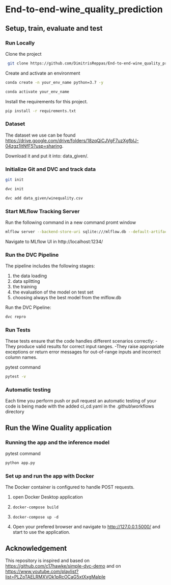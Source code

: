 # End-to-end-wine_quality_prediction
## Setup, train, evaluate and test 
### Run Locally
Clone the project

```bash
 git clone https://github.com/DimitrisReppas/End-to-end-wine_quality_prediction.git
```

Create and activate an environment 

```bash
conda create -n your_env_name python=3.7 -y
```

```bash
conda activate your_env_name
```

Install the requirements for this project.

```bash
pip install -r requirements.txt
```

### Dataset

The dataset we use can be found https://drive.google.com/drive/folders/18zqQiCJVgF7uzXgfbIJ-04zgz1ItNfF5?usp=sharing.

Download it and put it into: data_given/.

### Initialize Git and DVC and track data

```bash
git init
```
```bash
dvc init 
```
```bash
dvc add data_given/winequality.csv
```
### Start MLflow Tracking Server

Run the following command in a new command promt window
```bash
mlflow server --backend-store-uri sqlite:///mlflow.db --default-artifact-root ./artifacts --host 0.0.0.0 -p 1234
```
Navigate to MLflow UI in http://localhost:1234/ 

### Run the DVC Pipeline

The pipeline includes the following stages:
1) the data loading
2) data splitting
3) the training
4) the evaluation of the model on test set
5) choosing always the best model from the mlflow.db

Run the DVC Pipeline:
```bash
dvc repro
```
### Run Tests
These tests ensure that the code handles different scenarios correctly:
-They produce valid results for correct input ranges.
-They raise appropriate exceptions or return error messages for out-of-range inputs and incorrect column names.

pytest command
```bash
pytest -v
```
### Automatic testing

Each time you perform push or pull request an automatic testing of your code is being made with the added ci_cd.yaml in the .github\workflows directory


## Run the Wine Quality application

### Running the app and the inference model

pytest command
```bash
python app.py 
```

### Set up and run the app with Docker

The Docker container is configured to handle POST requests.

1) open Docker Desktop application 

2) ```docker-compose build```

3) ```docker-compose up -d```

4) Open your prefered browser and navigate to http://127.0.0.1:5000/ and start to use the application.

## Acknowledgement

This repository is inspired and based on https://github.com/c17hawke/simple-dvc-demo and on https://www.youtube.com/playlist?list=PLZoTAELRMXVOk1pRcOCaG5xtXxgMalpIe


